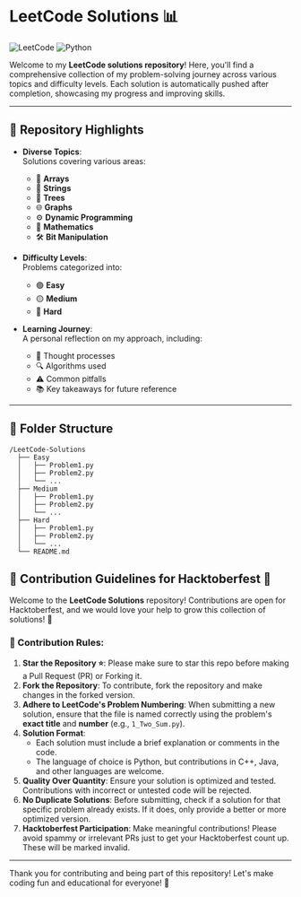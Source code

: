 # LeetCode Solutions 📊

![LeetCode](https://img.shields.io/badge/LeetCode-Solutions-brightgreen) ![Python](https://img.shields.io/badge/Python-3.8-blue)

Welcome to my **LeetCode solutions repository**! Here, you'll find a comprehensive collection of my problem-solving journey across various topics and difficulty levels. Each solution is automatically pushed after completion, showcasing my progress and improving skills.

---

## 🌟 Repository Highlights

- **Diverse Topics**:  
  Solutions covering various areas:
  - 🥇 **Arrays**
  - 🧩 **Strings**
  - 🌳 **Trees**
  - 🌐 **Graphs**
  - ⚙️ **Dynamic Programming**
  - 🧮 **Mathematics**
  - 🛠️ **Bit Manipulation**
  
- **Difficulty Levels**:  
  Problems categorized into:
  - 🟢 **Easy**
  - 🟡 **Medium**
  - 🔴 **Hard**

- **Learning Journey**:  
  A personal reflection on my approach, including:
  - 🧠 Thought processes
  - 🔍 Algorithms used
  - ⚠️ Common pitfalls
  - 📚 Key takeaways for future reference

---

## 📁 Folder Structure

```plaintext
/LeetCode-Solutions
  ├── Easy
  │   ├── Problem1.py
  │   ├── Problem2.py
  │   └── ...
  ├── Medium
  │   ├── Problem1.py
  │   ├── Problem2.py
  │   └── ...
  ├── Hard
  │   ├── Problem1.py
  │   ├── Problem2.py
  │   └── ...
  └── README.md

```

## 🎉 Contribution Guidelines for Hacktoberfest 🎉

Welcome to the **LeetCode Solutions** repository! Contributions are open for Hacktoberfest, and we would love your help to grow this collection of solutions! 🎉

### 📝 Contribution Rules:
1. **Star the Repository ⭐**: Please make sure to star this repo before making a Pull Request (PR) or Forking it.
2. **Fork the Repository**: To contribute, fork the repository and make changes in the forked version.
3. **Adhere to LeetCode's Problem Numbering**: When submitting a new solution, ensure that the file is named correctly using the problem's **exact title** and **number** (e.g., `1_Two_Sum.py`).
4. **Solution Format**:
   - Each solution must include a brief explanation or comments in the code.
   - The language of choice is Python, but contributions in C++, Java, and other languages are welcome.
5. **Quality Over Quantity**: Ensure your solution is optimized and tested. Contributions with incorrect or untested code will be rejected.
6. **No Duplicate Solutions**: Before submitting, check if a solution for that specific problem already exists. If it does, only provide a better or more optimized version.
7. **Hacktoberfest Participation**: Make meaningful contributions! Please avoid spammy or irrelevant PRs just to get your Hacktoberfest count up. These will be marked invalid.

---

Thank you for contributing and being part of this repository! Let's make coding fun and educational for everyone! 🚀
